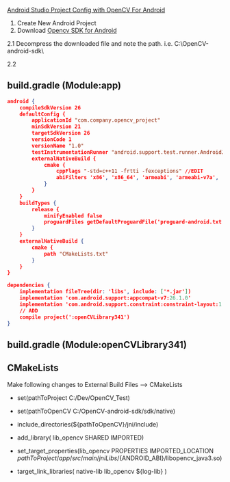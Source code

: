 [Android Studio Project Config with OpenCV For Android](https://sriraghu.com/2017/03/11/opencv-in-android-an-introduction-part-1/)

1. Create New Android Project
2. Download [Opencv SDK for Android](https://sourceforge.net/projects/opencvlibrary/files/opencv-android/)

2.1 Decompress the downloaded file and note the path. i.e. C:\\OpenCV-android-sdk\

2.2 
## build.gradle (Module:app)
```json
android {
    compileSdkVersion 26
    defaultConfig {
        applicationId "com.company.opencv_project"
        minSdkVersion 21
        targetSdkVersion 26
        versionCode 1
        versionName "1.0"
        testInstrumentationRunner "android.support.test.runner.AndroidJUnitRunner"
        externalNativeBuild {
            cmake {
                cppFlags "-std=c++11 -frtti -fexceptions" //EDIT
                abiFilters 'x86', 'x86_64', 'armeabi', 'armeabi-v7a', 'arm64-v8a', 'mips', 'mips64' //EDIT
            }
        }
    }
    buildTypes {
        release {
            minifyEnabled false
            proguardFiles getDefaultProguardFile('proguard-android.txt'), 'proguard-rules.pro'
        }
    }
    externalNativeBuild {
        cmake {
            path "CMakeLists.txt"
        }
    }
}

dependencies {
    implementation fileTree(dir: 'libs', include: ['*.jar'])
    implementation 'com.android.support:appcompat-v7:26.1.0'
    implementation 'com.android.support.constraint:constraint-layout:1.0.2'
    // ADD
    compile project(':openCVLibrary341')     
}
```
## build.gradle (Module:openCVLibrary341)


## CMakeLists
Make following changes to External Build Files --> CMakeLists

- set(pathToProject C:/Dev/OpenCV_Test)
- set(pathToOpenCV C:/OpenCV-android-sdk/sdk/native)

- include_directories(${pathToOpenCV}/jni/include)

- add_library( lib_opencv SHARED IMPORTED)
- set_target_properties(lib_opencv PROPERTIES IMPORTED_LOCATION ${pathToProject}/app/src/main/jniLibs/${ANDROID_ABI}/libopencv_java3.so)

- target_link_libraries( native-lib lib_opencv ${log-lib} )
